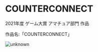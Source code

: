 # COUNTERCONNECT
2021年度 ゲーム大賞 アマチュア部門 作品

作品名:「COUNTERCONNECT」

![unknown](https://user-images.githubusercontent.com/95344747/153261959-2fbdeaa5-9728-493c-8c56-5d34ec9d7fbc.png)
